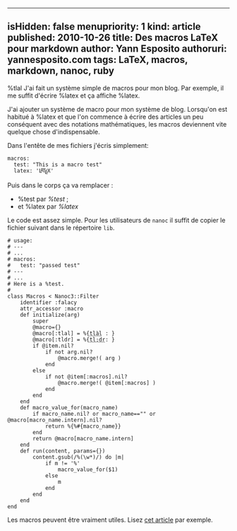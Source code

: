 -----
isHidden:       false
menupriority:   1
kind:           article
published: 2010-10-26
title: Des macros LaTeX pour markdown
author: Yann Esposito
authoruri: yannesposito.com
tags:  LaTeX, macros, markdown, nanoc, ruby
-----

<div class="intro">

%tlal J'ai fait un système simple de macros pour mon blog. Par exemple, il me suffit d'écrire %<span></span>latex et ça affiche %latex.

</div>

J'ai ajouter un système de macro pour mon système de blog.
Lorsqu'on est habitué à %latex et que l'on commence à écrire des articles
un peu conséquent avec des notations mathématiques,
les macros deviennent vite quelque chose d'indispensable.

Dans l'entête de mes fichiers j'écris simplement:

<pre><code class="yaml">macros:
  test: "This is a macro test"
  latex: '<span style="text-transform: uppercase">L<sup style="vertical-align: 0.15em; margin-left: -0.36em; margin-right: -0.15em; font-size: .85em">a</sup>T<sub style="vertical-align: -0.5ex; margin-left: -0.1667em; margin-right: -0.125em; font-size: 1em">e</sub>X</span>'
</code></pre>

Puis dans le corps ça va remplacer :

- %<span></span>test par *%test* ;
- et %<span></span>latex par *%latex*

Le code est assez simple. 
Pour les utilisateurs de `nanoc` il suffit de copier le fichier suivant dans le répertoire `lib`. 

<pre><code class="ruby" file="macros.rb"># usage:
# ---
# ...
# macros:
#   test: "passed test"
# ---
# ...
# Here is a %test.
#
class Macros < Nanoc3::Filter
    identifier :falacy
    attr_accessor :macro
    def initialize(arg)
        super
        @macro={}
        @macro[:tlal] = %{<span class="sc"><abbr title="Trop long à lire">tlàl</abbr> : </span>}
        @macro[:tldr] = %{<span class="sc"><abbr title="Too long; didn't read">tl;dr</abbr>: </span>}
        if @item.nil?
            if not arg.nil?
                @macro.merge!( arg )
            end
        else
            if not @item[:macros].nil?
                @macro.merge!( @item[:macros] )
            end
        end
    end
    def macro_value_for(macro_name)
        if macro_name.nil? or macro_name=="" or @macro[macro_name.intern].nil?
            return %{%#{macro_name}} 
        end
        return @macro[macro_name.intern]
    end
    def run(content, params={})
        content.gsub(/%(\w*)/) do |m| 
            if m != '%'
                macro_value_for($1)
            else
                m
            end
        end
    end
end
</code></pre>

Les macros peuvent être vraiment utiles. Lisez [cet article](http://adam.gomaa.us/blog/2007/oct/22/markdown-doesnt-scale/index.html) par exemple.

